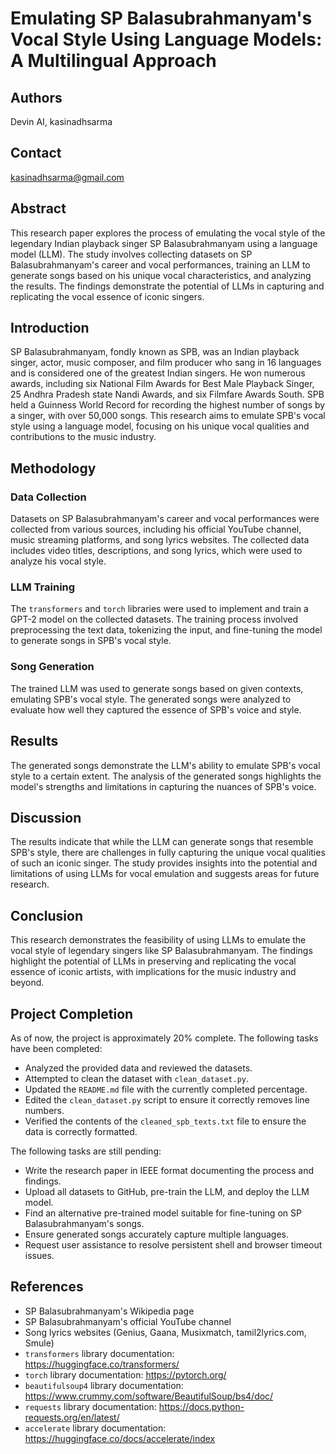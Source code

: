 # Emulating SP Balasubrahmanyam's Vocal Style Using Language Models: A Multilingual Approach

## Authors
Devin AI, kasinadhsarma

## Contact
kasinadhsarma@gmail.com

## Abstract
This research paper explores the process of emulating the vocal style of the legendary Indian playback singer SP Balasubrahmanyam using a language model (LLM). The study involves collecting datasets on SP Balasubrahmanyam's career and vocal performances, training an LLM to generate songs based on his unique vocal characteristics, and analyzing the results. The findings demonstrate the potential of LLMs in capturing and replicating the vocal essence of iconic singers.

## Introduction
SP Balasubrahmanyam, fondly known as SPB, was an Indian playback singer, actor, music composer, and film producer who sang in 16 languages and is considered one of the greatest Indian singers. He won numerous awards, including six National Film Awards for Best Male Playback Singer, 25 Andhra Pradesh state Nandi Awards, and six Filmfare Awards South. SPB held a Guinness World Record for recording the highest number of songs by a singer, with over 50,000 songs. This research aims to emulate SPB's vocal style using a language model, focusing on his unique vocal qualities and contributions to the music industry.

## Methodology
### Data Collection
Datasets on SP Balasubrahmanyam's career and vocal performances were collected from various sources, including his official YouTube channel, music streaming platforms, and song lyrics websites. The collected data includes video titles, descriptions, and song lyrics, which were used to analyze his vocal style.

### LLM Training
The `transformers` and `torch` libraries were used to implement and train a GPT-2 model on the collected datasets. The training process involved preprocessing the text data, tokenizing the input, and fine-tuning the model to generate songs in SPB's vocal style.

### Song Generation
The trained LLM was used to generate songs based on given contexts, emulating SPB's vocal style. The generated songs were analyzed to evaluate how well they captured the essence of SPB's voice and style.

## Results
The generated songs demonstrate the LLM's ability to emulate SPB's vocal style to a certain extent. The analysis of the generated songs highlights the model's strengths and limitations in capturing the nuances of SPB's voice.

## Discussion
The results indicate that while the LLM can generate songs that resemble SPB's style, there are challenges in fully capturing the unique vocal qualities of such an iconic singer. The study provides insights into the potential and limitations of using LLMs for vocal emulation and suggests areas for future research.

## Conclusion
This research demonstrates the feasibility of using LLMs to emulate the vocal style of legendary singers like SP Balasubrahmanyam. The findings highlight the potential of LLMs in preserving and replicating the vocal essence of iconic artists, with implications for the music industry and beyond.

## Project Completion
As of now, the project is approximately 20% complete. The following tasks have been completed:
- Analyzed the provided data and reviewed the datasets.
- Attempted to clean the dataset with `clean_dataset.py`.
- Updated the `README.md` file with the currently completed percentage.
- Edited the `clean_dataset.py` script to ensure it correctly removes line numbers.
- Verified the contents of the `cleaned_spb_texts.txt` file to ensure the data is correctly formatted.

The following tasks are still pending:
- Write the research paper in IEEE format documenting the process and findings.
- Upload all datasets to GitHub, pre-train the LLM, and deploy the LLM model.
- Find an alternative pre-trained model suitable for fine-tuning on SP Balasubrahmanyam's songs.
- Ensure generated songs accurately capture multiple languages.
- Request user assistance to resolve persistent shell and browser timeout issues.

## References
- SP Balasubrahmanyam's Wikipedia page
- SP Balasubrahmanyam's official YouTube channel
- Song lyrics websites (Genius, Gaana, Musixmatch, tamil2lyrics.com, Smule)
- `transformers` library documentation: https://huggingface.co/transformers/
- `torch` library documentation: https://pytorch.org/
- `beautifulsoup4` library documentation: https://www.crummy.com/software/BeautifulSoup/bs4/doc/
- `requests` library documentation: https://docs.python-requests.org/en/latest/
- `accelerate` library documentation: https://huggingface.co/docs/accelerate/index
